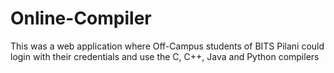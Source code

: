 Online-Compiler
===============

This was a web application where Off-Campus students of BITS Pilani could login with their credentials and use the C, C++, Java and Python compilers